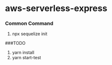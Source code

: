 # aws-serverless-express

### Common Command
1. npx sequelize init 

###TODO
1. yarn install
2. yarn start-test
